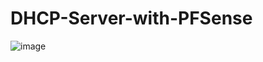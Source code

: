 # DHCP-Server-with-PFSense
![image](https://github.com/hasankilic0663/DHCP-Server-with-PFSense/assets/101570706/ef2ff67f-53a9-423e-a2d5-78afbe952a2f)
